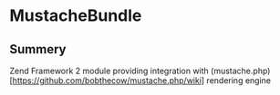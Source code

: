 # MustacheBundle
## Summery

Zend Framework 2 module providing integration with (mustache.php)[https://github.com/bobthecow/mustache.php/wiki] rendering engine

